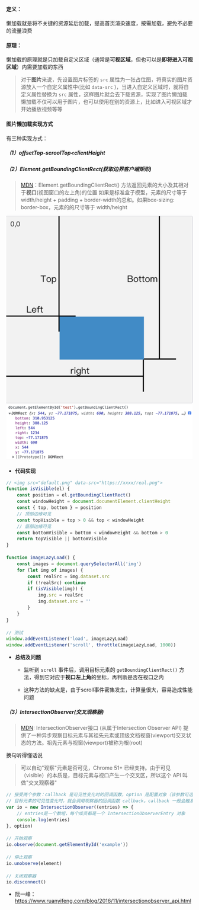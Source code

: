 #### 定义：
懒加载就是将不关键的资源延后加载，提高首页渲染速度，按需加载，避免不必要的流量浪费

#### 原理：
懒加载的原理就是只加载自定义区域（通常是**可视区域**，但也可以是**即将进入可视区域**）内需要加载的东西

> 对于**图片**来说，先设置图片标签的 `src` 属性为一张占位图，将真实的图片资源放入一个自定义属性中(比如 `data-src` )，当进入自定义区域时，就将自定义属性替换为 `src` 属性，这样图片就会去下载资源，实现了图片懒加载
懒加载不仅可以用于图片，也可以使用在别的资源上，比如进入可视区域才开始播放视频等等

#### 图片懒加载实现方式
有三种实现方式：
##### （1）offsetTop-scroolTop<clientHeight

##### （2）Element.getBoundingClientRect(获取边界客户端矩形)
> [MDN](https://developer.mozilla.org/zh-CN/docs/Web/API/Element/getBoundingClientRect)：Element.getBoundingClientRect() 方法返回元素的大小及其相对于**视口**(视图窗口的左上角)的位置
如果是标准盒子模型，元素的尺寸等于width/height + padding + border-width的总和。如果box-sizing: border-box，元素的的尺寸等于 width/height

![image.png](./imgs/getBoundingClientRect_01.jpg)
![image.png](./imgs/getBoundingClientRect_02.jpg)

- **代码实现**
```js
// <img src="default.png" data-src="https://xxxx/real.png">
function isVisible(el) {
    const position = el.getBoundingClientRect()
    const windowHeight = document.documentElement.clientHeight
    const { top, bottom } = position
    // 顶部边缘可见
    const topVisible = top > 0 && top < windowHeight
    // 底部边缘可见
    const bottomVisible = bottom < windowHeight && bottom > 0
    return topVisible || bottomVisible
}

function imageLazyLoad() {
    const images = document.querySelectorAll('img')
    for (let img of images) {
        const realSrc = img.dataset.src
        if (!realSrc) continue
        if (isVisible(img)) {
            img.src = realSrc
            img.dataset.src = ''
        }
    }
}

// 测试
window.addEventListener('load', imageLazyLoad)
window.addEventListener('scroll', throttle(imageLazyLoad, 1000))
```
- **总结及问题**
    - 监听到 `scroll` 事件后，调用目标元素的 `getBoundingClientRect()` 方法，得到它对应于**视口左上角**的坐标，再判断是否在视口之内

    - 这种方法的缺点是，由于scroll事件密集发生，计算量很大，容易造成性能问题

##### （3）IntersectionObserver(交叉观察器)
> [MDN](https://developer.mozilla.org/zh-CN/docs/Web/API/IntersectionObserver): IntersectionObserver接口 (从属于Intersection Observer API) 提供了一种异步观察目标元素与其祖先元素或顶级文档视窗(viewport)交叉状态的方法。祖先元素与视窗(viewport)被称为根(root)

换句听得懂话说
> 可以自动"观察"元素是否可见，Chrome 51+ 已经支持。由于可见（visible）的本质是，目标元素与视口产生一个交叉区，所以这个 API 叫做"交叉观察器"
```js
// 接受两个参数：callback 是可见性变化时的回调函数，option 是配置对象（该参数可选）
// 目标元素的可见性变化时，就会调用观察器的回调函数 callback。callback 一般会触发两次。一次是目标元素刚刚进入视口（开始可见），另一次是完全离开视口（开始不可见）
var io = new IntersectionObserver((entries) => {
    // entries是一个数组，每个成员都是一个 IntersectionObserverEntry 对象
    console.log(entries)
}, option)

// 开始观察
io.observe(document.getElementById('example'))

// 停止观察
io.unobserve(element)

// 关闭观察器
io.disconnect()
```

- 阮一峰：https://www.ruanyifeng.com/blog/2016/11/intersectionobserver_api.html